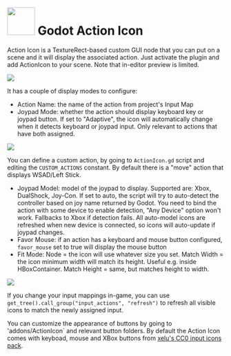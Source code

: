 # <img src="https://github.com/KoBeWi/Godot-Action-Icon/blob/master/Media/Icon.png" width="64" height="64"> Godot Action Icon

Action Icon is a TextureRect-based custom GUI node that you can put on a scene and it will display the associated action. Just activate the plugin and add ActionIcon to your scene. Note that in-editor preview is limited.

![](https://github.com/KoBeWi/Godot-Action-Icon/blob/master/Media/Screenshot1.png)

It has a couple of display modes to configure:

- Action Name: the name of the action from project's Input Map
- Joypad Mode: whether the action should display keyboard key or joypad button. If set to "Adaptive", the icon will automatically change when it detects keyboard or joypad input. Only relevant to actions that have both assigned.

![](https://github.com/KoBeWi/Godot-Action-Icon/blob/master/Media/ReadmeActions.gif)

You can define a custom action, by going to `ActionIcon.gd` script and editing the `CUSTOM_ACTIONS` constant. By default there is a "move" action that displays WSAD/Left Stick.

- Joypad Model: model of the joypad to display. Supported are: Xbox, DualShock, Joy-Con. If set to auto, the script will try to auto-detect the controller based on joy name returned by Godot. You need to bind the action with some device to enable detection, "Any Device" option won't work. Fallbacks to Xbox if detection fails. All auto-model icons are refreshed when new device is connected, so icons will auto-update if joypad changes.
- Favor Mouse: if an action has a keyboard and mouse button configured, `favor_mouse` set to true will display the mouse button
- Fit Mode: Node = the icon will use whatever size you set. Match Width = the icon minimum width will match its height. Useful e.g. inside HBoxContainer. Match Height = same, but matches height to width.

![](https://github.com/KoBeWi/Godot-Action-Icon/blob/master/Media/ReadmeSize.gif)

If you change your input mappings in-game, you can use `get_tree().call_group("input_actions", "refresh")` to refresh all visible icons to match the newly assigned input.

You can customize the appearance of buttons by going to 'addons/ActionIcon` and relevant button folders. By default the Action Icon comes with keyboad, mouse and XBox buttons from [xelu's CC0 input icons pack](https://opengameart.org/content/free-keyboard-and-controllers-prompts-pack).
